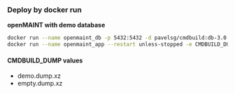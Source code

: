 ### Deploy by docker run
**openMAINT with demo database**  
```bash
docker run --name openmaint_db -p 5432:5432 -d pavelsg/cmdbuild:db-3.0
docker run --name openmaint_app --restart unless-stopped -e CMDBUILD_DUMP="demo.dump.xz" --link openmaint_db  -p 8090:8080 -d pavelsg/cmdbuild:om-2.0-3.2
```  

#### CMDBUILD_DUMP values
* demo.dump.xz
* empty.dump.xz
